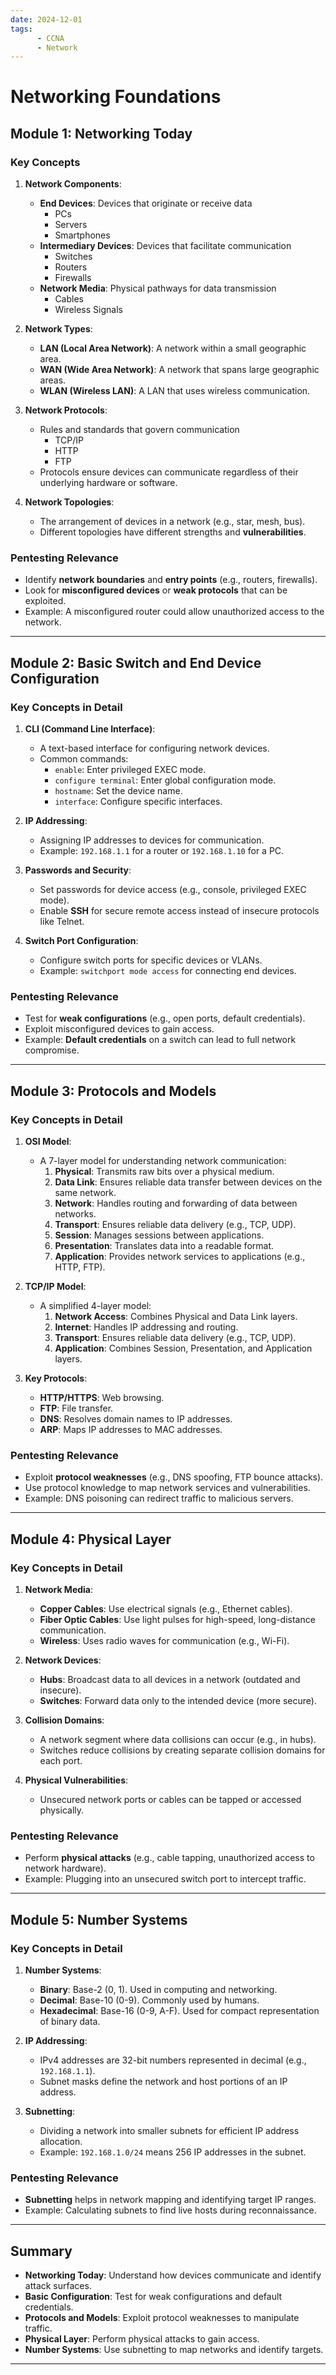```yaml
---
date: 2024-12-01
tags: 
      - CCNA
      - Network
---
```

# Networking Foundations 
## Module 1: Networking Today
### Key Concepts 
1. **Network Components**:
   - **End Devices**: Devices that originate or receive data
     - PCs 
     - Servers
     - Smartphones
   - **Intermediary Devices**: Devices that facilitate 
   communication
     - Switches 
     - Routers
     - Firewalls
   - **Network Media**: Physical pathways for data transmission 
     - Cables
     - Wireless Signals
     
2. **Network Types**:
   - **LAN (Local Area Network)**: A network within a small geographic area.
   - **WAN (Wide Area Network)**: A network that spans large geographic areas. 
   - **WLAN (Wireless LAN)**: A LAN that uses wireless communication.

3. **Network Protocols**:
   - Rules and standards that govern communication
     - TCP/IP 
     - HTTP
     - FTP
   - Protocols ensure devices can communicate regardless of their underlying hardware or software.

4. **Network Topologies**:
   - The arrangement of devices in a network (e.g., star, mesh, bus).
   - Different topologies have different strengths and **vulnerabilities**.

### Pentesting Relevance
- Identify **network boundaries** and **entry points** (e.g., routers, firewalls).
- Look for **misconfigured devices** or **weak protocols** that can be exploited.
- Example: A misconfigured router could allow unauthorized access to the network.

---

## Module 2: Basic Switch and End Device Configuration

### Key Concepts in Detail
1. **CLI (Command Line Interface)**:
   - A text-based interface for configuring network devices.
   - Common commands:
     - `enable`: Enter privileged EXEC mode.
     - `configure terminal`: Enter global configuration mode.
     - `hostname`: Set the device name.
     - `interface`: Configure specific interfaces.

2. **IP Addressing**:
   - Assigning IP addresses to devices for communication.
   - Example: `192.168.1.1` for a router or `192.168.1.10` for a PC.

3. **Passwords and Security**:
   - Set passwords for device access (e.g., console, privileged EXEC mode).
   - Enable **SSH** for secure remote access instead of insecure protocols like Telnet.

4. **Switch Port Configuration**:
   - Configure switch ports for specific devices or VLANs.
   - Example: `switchport mode access` for connecting end devices.

### Pentesting Relevance
- Test for **weak configurations** (e.g., open ports, default credentials).
- Exploit misconfigured devices to gain access.
- Example: **Default credentials** on a switch can lead to full network compromise.

---

## Module 3: Protocols and Models

### Key Concepts in Detail
1. **OSI Model**:
   - A 7-layer model for understanding network communication:
     1. **Physical**: Transmits raw bits over a physical medium.
     2. **Data Link**: Ensures reliable data transfer between devices on the same network.
     3. **Network**: Handles routing and forwarding of data between networks.
     4. **Transport**: Ensures reliable data delivery (e.g., TCP, UDP).
     5. **Session**: Manages sessions between applications.
     6. **Presentation**: Translates data into a readable format.
     7. **Application**: Provides network services to applications (e.g., HTTP, FTP).

2. **TCP/IP Model**:
   - A simplified 4-layer model:
     1. **Network Access**: Combines Physical and Data Link layers.
     2. **Internet**: Handles IP addressing and routing.
     3. **Transport**: Ensures reliable data delivery (e.g., TCP, UDP).
     4. **Application**: Combines Session, Presentation, and Application layers.

3. **Key Protocols**:
   - **HTTP/HTTPS**: Web browsing.
   - **FTP**: File transfer.
   - **DNS**: Resolves domain names to IP addresses.
   - **ARP**: Maps IP addresses to MAC addresses.

### Pentesting Relevance
- Exploit **protocol weaknesses** (e.g., DNS spoofing, FTP bounce attacks).
- Use protocol knowledge to map network services and vulnerabilities.
- Example: DNS poisoning can redirect traffic to malicious servers.

---

## Module 4: Physical Layer

### Key Concepts in Detail
1. **Network Media**:
   - **Copper Cables**: Use electrical signals (e.g., Ethernet cables).
   - **Fiber Optic Cables**: Use light pulses for high-speed, long-distance communication.
   - **Wireless**: Uses radio waves for communication (e.g., Wi-Fi).

2. **Network Devices**:
   - **Hubs**: Broadcast data to all devices in a network (outdated and insecure).
   - **Switches**: Forward data only to the intended device (more secure).

3. **Collision Domains**:
   - A network segment where data collisions can occur (e.g., in hubs).
   - Switches reduce collisions by creating separate collision domains for each port.

4. **Physical Vulnerabilities**:
   - Unsecured network ports or cables can be tapped or accessed physically.

### Pentesting Relevance
- Perform **physical attacks** (e.g., cable tapping, unauthorized access to network hardware).
- Example: Plugging into an unsecured switch port to intercept traffic.

---

## Module 5: Number Systems

### Key Concepts in Detail
1. **Number Systems**:
   - **Binary**: Base-2 (0, 1). Used in computing and networking.
   - **Decimal**: Base-10 (0-9). Commonly used by humans.
   - **Hexadecimal**: Base-16 (0-9, A-F). Used for compact representation of binary data.

2. **IP Addressing**:
   - IPv4 addresses are 32-bit numbers represented in decimal (e.g., `192.168.1.1`).
   - Subnet masks define the network and host portions of an IP address.

3. **Subnetting**:
   - Dividing a network into smaller subnets for efficient IP address allocation.
   - Example: `192.168.1.0/24` means 256 IP addresses in the subnet.

### Pentesting Relevance
- **Subnetting** helps in network mapping and identifying target IP ranges.
- Example: Calculating subnets to find live hosts during reconnaissance.

---

## Summary
- **Networking Today**: Understand how devices communicate and identify attack surfaces.
- **Basic Configuration**: Test for weak configurations and default credentials.
- **Protocols and Models**: Exploit protocol weaknesses to manipulate traffic.
- **Physical Layer**: Perform physical attacks to gain access.
- **Number Systems**: Use subnetting to map networks and identify targets.

---

